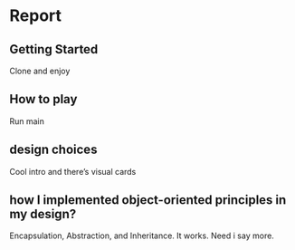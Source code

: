 # Report

## Getting Started

Clone and enjoy

## How to play

Run main

## design choices

Cool intro and there’s visual cards  

## how I implemented object-oriented principles in my design?

Encapsulation, Abstraction, and Inheritance. It works. Need i say more.

